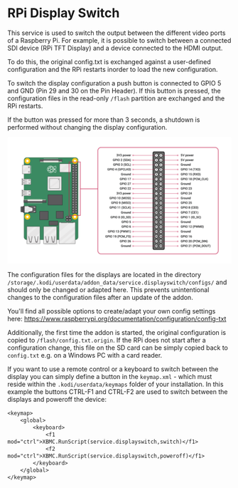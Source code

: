 <h1>RPi Display Switch</h1>

This service is used to switch the output between the different video ports of a Raspberry Pi. For example, it is possible 
to switch between a connected SDI device (RPi TFT Display) and a device connected to the HDMI output.
 
To do this, the original config.txt is exchanged against a user-defined configuration and the RPi restarts inorder to load 
the new configuration.

To switch the display configuration a push button is connected to GPIO 5 and GND (Pin 29 and 30 on the Pin Header). If this button is pressed, the configuration 
files in the read-only ```/flash``` partition are exchanged and the RPi restarts.

If the button was pressed for more than 3 seconds, a shutdown is performed without changing the display configuration.

![Raspberry Layout](resources/raspberry_gpio_layout.png)

The configuration files for the displays are located in the directory ```/storage/.kodi/userdata/addon_data/service.displayswitch/configs/``` and 
should only be changed or adapted here. This prevents unintentional changes to the configuration files after an update of the addon.

You'll find all possible options to create/adapt your own config settings here: https://www.raspberrypi.org/documentation/configuration/config-txt 

Additionally, the first time the addon is started, the original configuration is copied to ```/flash/config.txt.origin```. If the RPi 
does not start after a configuration change, this file on the SD card can be simply copied back to ```config.txt``` e.g. on a Windows PC 
with a card reader.

If you want to use a remote control or a keyboard to switch between the display you can simply define a button in the ```keymap.xml``` - which 
must reside within the ```.kodi/userdata/keymaps``` folder of your installation. In this example the buttons CTRL-F1 and CTRL-F2
are used to switch between the displays and poweroff the device:

    <keymap>
        <global>
            <keyboard>
                <f1 mod="ctrl">XBMC.RunScript(service.displayswitch,switch)</f1>
                <f2 mod="ctrl">XBMC.RunScript(service.displayswitch,poweroff)</f1>
            </keyboard>
        </global>
    </keymap>
